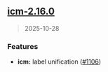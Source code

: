 
<a name="icm-2.16.0"></a>
## [icm-2.16.0](https://github.com/intershop/helm-charts/compare/icm-2.15.0...icm-2.16.0)

> 2025-10-28

### Features

* **icm:** label unification ([#1106](https://github.com/intershop/helm-charts/issues/1106))

